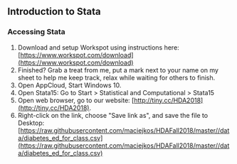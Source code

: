 ## Introduction to Stata


### Accessing Stata

1. Download and setup Workspot using instructions here: 
[https://www.workspot.com/download](https://www.workspot.com/download)
2. Finished? Grab a treat from me, put a mark next to your name on my sheet to help me keep track, relax while waiting for others to finish.
3. Open AppCloud, Start Windows 10.
4. Open Stata15: Go to Start > Statistical and Computational > Stata15
5. Open web browser, go to our website: 
[http://tiny.cc/HDA2018](http://tiny.cc/HDA2018).
6. Right-click on the link, choose "Save link as", and save the file to Desktop:
[https://raw.githubusercontent.com/maciejkos/HDAFall2018/master//data/diabetes_ed_for_class.csv](https://raw.githubusercontent.com/maciejkos/HDAFall2018/master//data/diabetes_ed_for_class.csv)  



<!---
	Download dataset from here: XXXXX
**Bold** and _Italic_ and `Code` text

[Link](url) and ![Image](src)

--->
